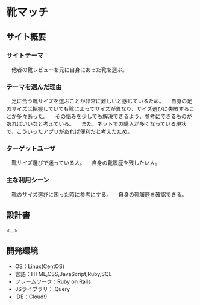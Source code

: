 # 靴マッチ

## サイト概要
### サイトテーマ
　他者の靴レビューを元に自身にあった靴を選ぶ。

### テーマを選んだ理由
　足に合う靴サイズを選ぶことが非常に難しいと感じているため。
　自身の足のサイズは把握していても靴によってサイズが異なり、サイズ選びに失敗することが多々あった。
　その悩みを少しでも解決できるよう、参考にできるものがあればいいなと考えている。
　また、ネットでの購入が多くなっている現状で、こういったアプリがあれば便利だと考えたため。

### ターゲットユーザ
　靴サイズ選びで迷っている人。
　自身の靴履歴を残したい人。

### 主な利用シーン
　靴のサイズ選びに困った時に参考にする。
　自身の靴履歴を確認できる。

## 設計書
<...>

## 開発環境
- OS：Linux(CentOS)
- 言語：HTML,CSS,JavaScript,Ruby,SQL
- フレームワーク：Ruby on Rails
- JSライブラリ：jQuery
- IDE：Cloud9
